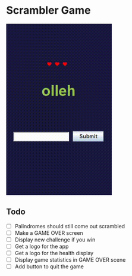 # Scrambler Game

![example of how the project looks in action!](fail.gif)

## Todo
- [ ] Palindromes should still come out scrambled
- [ ] Make a GAME OVER screen
- [ ] Display new challenge if you win
- [ ] Get a logo for the app
- [ ] Get a logo for the health display
- [ ] Display game statistics in GAME OVER scene
- [ ] Add button to quit the game
